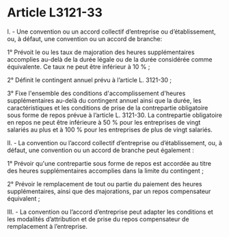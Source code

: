 # Article L3121-33

I. - Une convention ou un accord collectif d’entreprise ou d’établissement, ou, à défaut, une convention ou un accord de branche:

1° Prévoit le ou les taux de majoration des heures supplémentaires accomplies au-delà de la durée légale ou de la durée considérée comme équivalente. Ce taux ne peut être inférieur à 10 % ;

2° Définit le contingent annuel prévu à l’article L. 3121-30 ;

3° Fixe l'ensemble des conditions d'accomplissement d'heures supplémentaires au-delà du contingent annuel ainsi que la durée, les caractéristiques et les conditions de prise de la contrepartie obligatoire sous forme de repos prévue à l’article L. 3121-30. La contrepartie obligatoire en repos ne peut être inférieure à 50 % pour les entreprises de vingt salariés au plus et à 100 % pour les entreprises de plus de vingt salariés.

II. - La convention ou l’accord collectif d’entreprise ou d’établissement, ou, à défaut, une convention ou un accord de branche peut également :

1° Prévoir qu'une contrepartie sous forme de repos est accordée au titre des heures supplémentaires accomplies dans la limite du contingent ;

2° Prévoir le remplacement de tout ou partie du paiement des heures supplémentaires, ainsi que des majorations, par un repos compensateur équivalent ;

III. - La convention ou l’accord d’entreprise peut adapter les conditions et les modalités d’attribution et de prise du repos compensateur de remplacement à l’entreprise.
